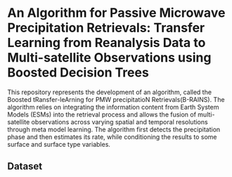 # An Algorithm for Passive Microwave Precipitation Retrievals: Transfer Learning from Reanalysis Data to Multi-satellite Observations using Boosted Decision Trees

This repository represents the development of an algorithm, called the Boosted tRansfer-leArning for PMW precipitatioN Retrievals(B-RAINS). The algorithm relies on integrating the information content from Earth System Models (ESMs)
into the retrieval process and allows the fusion of multi-satellite observations across varying spatial and temporal resolutions through meta model learning. The algorithm first detects the precipitation phase and then estimates its rate,
while conditioning the results to some surface and surface type variables.

## Dataset
